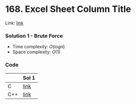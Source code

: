 # 168. Excel Sheet Column Title
Link: [link](https://leetcode.com/problems/excel-sheet-column-title/)

### Solution 1 - Brute Force
* Time complexity: $O(log n)$
* Space complexity: $O(1)$

### Code
||Sol 1|
|-|-|
|C|[link](./sol_1/main.c)|
|C++|[link](./sol_1/main.cpp)|